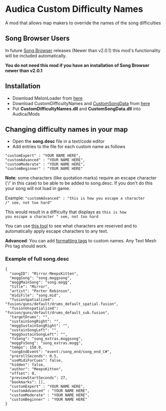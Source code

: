 # Audica Custom Difficulty Names
A mod that allows map makers to override the names of the song difficulties

## Song Browser Users
In future [Song Browser](https://github.com/octoberU/SongBrowser) releases (Newer than v2.0.1) this mod's functionality will be included automatically.

<b>You do not need this mod if you have an installation of Song Browser newer than v2.0.1</b>

## Installation
* Download MelonLoader from [here](https://github.com/HerpDerpinstine/MelonLoader/releases/latest)
* Download CustomDifficultyNames and [CustomSongData](https://github.com/MeepsKitten/CustomSongDataLoader) from [here](https://github.com/meepsalot69/Audica-CustomDifficultyNames/releases/latest)
* Put **CustomDifficultyNames.dll** and **CustomSongData.dll** into Audica/Mods

## Changing difficulty names in your map
* Open the **song.desc** file in a text/code editor
* Add entries to the file for each custom name as follows
<pre><code>"customExpert" : "YOUR NAME HERE",
"customAdvanced" : "YOUR NAME HERE",
"customModerate" : "YOUR NAME HERE",
"customBeginner" : "YOUR NAME HERE"
</code></pre>

**Note**: some characters (like quotation marks) require an escape character ('/' in this case) to be able to be added to song.desc. If you don't do this your song will not load in game.

Example:
<code>"customAdvanced" : "this is how you escape a character /" see, not too hard"</code>

This would result in a difficulty that displays as <code>this is how you escape a character " see, not too hard</code>

You can use [this tool](https://www.freeformatter.com/json-escape.html) to see what characters are reserved and to automatically apply escape characters to any text.

**Advanced**: You can add [formatting tags](http://digitalnativestudios.com/textmeshpro/docs/rich-text/) to custom names. Any Text Mesh Pro tag should work.

### Example of full song.desc
<pre><code>{
  "songID": "Mirror-MeepsKitten",
  "moggSong": "song.moggsong",
  "moggMainSong": "song.mogg",
  "title": "Mirror",
  "artist": "Porter Robinson",
  "midiFile": "song.mid",
  "fusionSpatialized": "fusion/guns/default/drums_default_spatial.fusion",
  "fusionUnspatialized": "fusion/guns/default/drums_default_sub.fusion",
  "targetDrums": "",
  "sustainSongRight": "",
  "moggSustainSongRight": "",
  "sustainSongLeft": "",
  "moggSustainSongLeft": "",
  "fxSong": "song_extras.moggsong",
  "moggFxSong": "song_extras.mogg",
  "tempo": 150.0,
  "songEndEvent": "event:/song_end/song_end_C#",
  "prerollSeconds": 0.5,
  "useMidiForCues": false,
  "hidden": false,
  "author": "MeepsKitten",
  "offset": 0,
  "previewStartSeconds": 27,
  "bookmarks": [],
  "customExpert" : "YOUR NAME HERE",
  "customAdvanced" : "YOUR NAME HERE",
  "customModerate" : "YOUR NAME HERE",
  "customBeginner" : "YOUR NAME HERE"
}
</code></pre>
